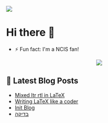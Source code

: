 ![](https://hit.yhype.me/github/profile?user_id=24977978)


# Hi there 👋

- ⚡ Fun fact: I'm a NCIS fan!

<p align="center">
  <img src="https://media.giphy.com/media/rMS1sUPhv95f2/giphy.gif">
</p>

## 📩 Latest Blog Posts
<!-- BLOG-POST-LIST:START -->
- [Mixed ltr rtl in LaTeX](https://www.okun.pro/latex/vscode/hebrew/template/openu/2017/10/10/mixed-ltr-rtl-in-latex/)
- [Writing LaTeX like a coder](https://www.okun.pro/latex/vscode/hebrew/2017/03/01/writing-latex-like-a-coder/)
- [Init Blog](https://www.okun.pro/init/start/2017/02/19/init-blog/)
- [בדיקה](https://www.okun.pro/%D7%91%D7%93%D7%99%D7%A7%D7%94/2000/01/01/%D7%91%D7%93%D7%99%D7%A7%D7%94/)
<!-- BLOG-POST-LIST:END -->

<!--
**okvv/okvv** is a ✨ _special_ ✨ repository because its `README.md` (this file) appears on your GitHub profile.

Here are some ideas to get you started:

- 🔭 I’m currently working on ...
- 🌱 I’m currently learning ...
- 👯 I’m looking to collaborate on ...
- 🤔 I’m looking for help with ...
- 💬 Ask me about ...
- 📫 How to reach me: ...
- 😄 Pronouns: ...
- ⚡ Fun fact: ...
-->
